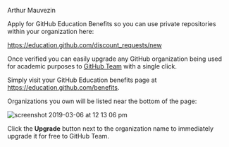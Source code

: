 Arthur Mauvezin

Apply for GitHub Education Benefits so you can use private repositories within your organization here:

https://education.github.com/discount_requests/new

Once verified you can easily upgrade any GitHub organization being used for academic purposes to [GitHub Team](https://github.com/pricing) with a single click.

Simply visit your GitHub Education benefits page at https://education.github.com/benefits.

Organizations you own will be listed near the bottom of the page:

![screenshot 2019-03-06 at 12 13 06 pm](https://user-images.githubusercontent.com/6764844/53907148-cd043880-4009-11e9-8449-be66e15e13e1.png)

Click the **Upgrade** button next to the organization name to immediately upgrade it for free to GitHub Team.
